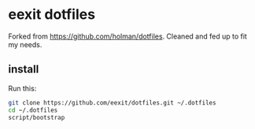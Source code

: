# eexit dotfiles

Forked from https://github.com/holman/dotfiles.
Cleaned and fed up to fit my needs.

## install

Run this:

```sh
git clone https://github.com/eexit/dotfiles.git ~/.dotfiles
cd ~/.dotfiles
script/bootstrap
```

